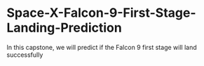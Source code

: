# Space-X-Falcon-9-First-Stage-Landing-Prediction
In this capstone, we will predict if the Falcon 9 first stage will land successfully
